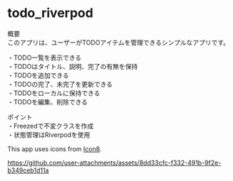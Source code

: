 # todo_riverpod

概要<br>
このアプリは、ユーザーがTODOアイテムを管理できるシンプルなアプリです。

・TODO一覧を表示できる<br>
・TODOはタイトル、説明、完了の有無を保持<br>
・TODOを追加できる<br>
・TODOの完了、未完了を更新できる<br>
・TODOをローカルに保持できる<br>
・TODOを編集、削除できる

ポイント<br>
・Freezedで不変クラスを作成<br>
・状態管理はRiverpodを使用


This app uses icons from [Icon8](https://icons8.com).

https://github.com/user-attachments/assets/8dd33cfc-f332-491b-9f2e-b349ceb1d11a


